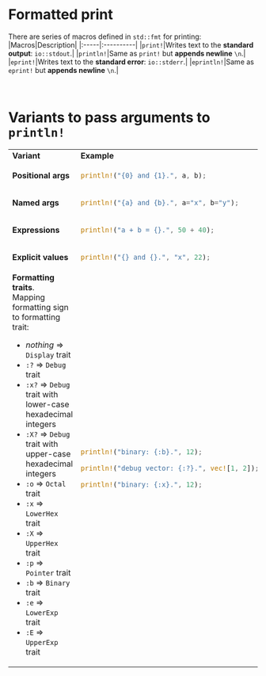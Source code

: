 # Formatted print
There are series of macros defined in ``std::fmt`` for printing:
|Macros|Description|
|:-----|:----------|
|``print!``|Writes text to the **standard output**: ``io::stdout``.|
|``println!``|Same as ``print!`` but **appends newline** ``\n``.|
|``eprint!``|Writes text to the **standard error**: ``io::stderr``.|
|``eprintln!``|Same as ``eprint!`` but **appends newline** ``\n``.|

<br>

# Variants to pass arguments to ``println!``
<table>
<tr>
<td> <b>Variant</b> </td> <td> <b>Example</b> </td>
</tr>
<tr></tr>
<tr>
<td> <b>Positional args</b> </td> 
<td>

```Rust
println!("{0} and {1}.", a, b);
```

</td>
</tr>
<tr></tr>
<tr>
<td><b>Named args</b></td>
<td>

```Rust
println!("{a} and {b}.", a="x", b="y");
```

</td>
</tr>
<tr></tr>
<tr>
<td><b>Expressions</b></td>
<td>

```Rust
println!("a + b = {}.", 50 + 40);
```

</td>
</tr>
<tr></tr>
<tr>
<td><b>Explicit values</b></td>
<td>

```Rust
println!("{} and {}.", "x", 22);
```

</td>
</tr>
<tr></tr>
<tr>
<td><b>Formatting traits</b>.

<br>
Mapping formatting sign to formatting trait:

<br>
<ul>
<li><i>nothing</i> ⇒ <code>Display</code> trait</li>
<li><code>:?</code> ⇒ <code>Debug</code> trait</li>
<li><code>:x?</code> ⇒ <code>Debug</code> trait with lower-case hexadecimal integers</li>
<li><code>:X?</code> ⇒ <code>Debug</code> trait with upper-case hexadecimal integers</li>
<li><code>:o</code> ⇒ <code>Octal</code> trait</li>
<li><code>:x</code> ⇒ <code>LowerHex</code> trait</li>
<li><code>:X</code> ⇒ <code>UpperHex</code> trait</li>
<li><code>:p</code> ⇒ <code>Pointer</code> trait</li>
<li><code>:b</code> ⇒ <code>Binary</code> trait</li>
<li><code>:e</code> ⇒ <code>LowerExp</code> trait</li>
<li><code>:E</code> ⇒ <code>UpperExp</code> trait</li>
</ul>
</td>
<td>

```Rust
println!("binary: {:b}.", 12);
```

```Rust
println!("debug vector: {:?}.", vec![1, 2]);
```

```Rust
println!("binary: {:x}.", 12);
```

</td>
</tr>
</table>


